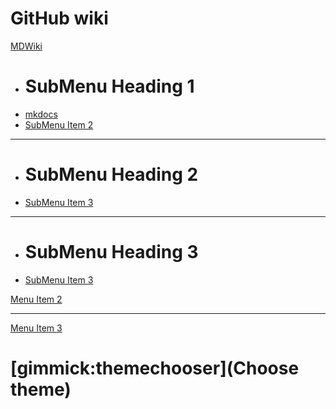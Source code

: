 # GitHub wiki

[MDWiki]()

  * # SubMenu Heading 1
  * [mkdocs](mkdocs.md)
  * [SubMenu Item 2](subitem2.md)
- - - -
  * # SubMenu Heading 2
  * [SubMenu Item 3](subitem3.md)
- - - -
  * # SubMenu Heading 3
  * [SubMenu Item 3](subitem3.md)

[Menu Item 2](item2.md)

- - - -
[Menu Item 3](item3.md)



# [gimmick:themechooser](Choose theme)